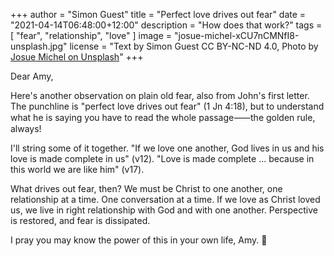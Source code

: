 +++
author = "Simon Guest"
title = "Perfect love drives out fear"
date = "2021-04-14T06:48:00+12:00"
description = "How does that work?"
tags = [ "fear", "relationship", "love" ]
image = "josue-michel-xCU7nCMNfI8-unsplash.jpg"
license = "Text by Simon Guest CC BY-NC-ND 4.0, Photo by [Josue Michel on Unsplash](https://unsplash.com/photos/xCU7nCMNfI8)"
+++

Dear Amy,

Here's another observation on plain old fear, also from John's first letter. The punchline is "perfect love drives out fear" (1 Jn 4:18), but to understand what he is saying you have to read the whole passage⸺the golden rule, always!

I'll string some of it together. "If we love one another, God lives in us and his love is made complete in us" (v12).  "Love is made complete ... because in this world we are like him" (v17).

What drives out fear, then? We must be Christ to one another, one relationship at a time. One conversation at a time. If we love as Christ loved us, we live in right relationship with God and with one another. Perspective is restored, and fear is dissipated.

I pray you may know the power of this in your own life, Amy. 🙏
